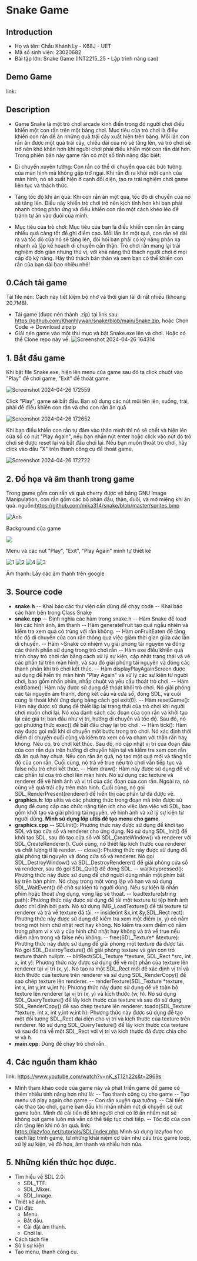 
# Snake Game

## Introduction
- Họ và tên: Chẩu Khánh Ly - K68J - UET
- Mã số sinh viên: 23020682
- Bài tập lớn: Snake Game (INT2215_25 - Lập trình nâng cao)

## Demo Game
link:

## Description 
- Game Snake là một trò chơi arcade kinh điển trong đó người chơi điều khiển một con rắn trên một bảng chơi. Mục tiêu của trò chơi là điều khiển con rắn để ăn những quả trái cây xuất hiện trên bảng. Mỗi lần con rắn ăn được một quả trái cây, chiều dài của nó sẽ tăng lên, và trò chơi sẽ trở nên khó khăn hơn khi người chơi phải điều khiển một con rắn dài hơn.
Trong phiên bản này game rắn có một số tính năng đặc biệt:

- Di chuyển xuyên tường: Con rắn có thể di chuyển qua các bức tường của màn hình mà không gặp trở ngại. Khi rắn đi ra khỏi một cạnh của màn hình, nó sẽ xuất hiện ở cạnh đối diện, tạo ra trải nghiệm chơi game liên tục và thách thức.
- Tăng tốc độ khi ăn quả: Khi con rắn ăn một quả, tốc độ di chuyển của nó sẽ tăng lên. Điều này khiến trò chơi trở nên kịch tính hơn khi bạn phải nhanh chóng phản ứng và điều khiển con rắn một cách khéo léo để tránh tự ăn vào đuôi của mình.
- Mục tiêu của trò chơi: Mục tiêu của bạn là điều khiển con rắn ăn càng nhiều quả càng tốt để ghi điểm cao. Mỗi lần ăn một quả, con rắn sẽ dài ra và tốc độ của nó sẽ tăng lên, đòi hỏi bạn phải có kỹ năng phản xạ nhanh và lập kế hoạch di chuyển cẩn thận.
Trò chơi rắn mang lại trải nghiệm đơn giản nhưng thú vị, với khả năng thử thách người chơi ở mọi cấp độ kỹ năng. Hãy thử thách bản thân và xem bạn có thể khiến con rắn của bạn dài bao nhiêu nhé!

  
## 0.Cách tải game 
Tải file nén: Cách này tiết kiệm bộ nhớ và thời gian tải đi rất nhiều (khoảng 20.7MB).
+ Tải game (được nén thành .zip) tại link sau: https://github.com/Khanhlywan/snake/blob/main/Snake.zip, hoặc Chọn Code -> Download zipzip
+ Giải nén game vào một thư mục và bật Snake.exe lên và chơi.
Hoặc có thể Clone repo này về.
![Screenshot 2024-04-26 164314](https://github.com/Khanhlywan/snake/assets/162596400/36da2a16-935d-43ec-b8ca-9f74b2ec06fe)
## 1. Bắt đầu game
Khi bật file Snake.exe, hiện lên menu của game sau đó ta click chuột vào "Play" để chơi game, "Exit" để thoát game.

![Screenshot 2024-04-26 172559](https://github.com/Khanhlywan/snake/assets/162596400/a2c50272-0842-447f-8b92-e94cb7f77079)

Click "Play", game sẽ bắt đầu. Bạn sử dụng các nút mũi tên lên, xuống, trái, phải để điều khiển con rắn và cho con rắn ăn quả

![Screenshot 2024-04-26 172652](https://github.com/Khanhlywan/snake/assets/162596400/59376107-6c05-4725-a273-bb1281133b25)

Khi bạn điều khiển con rắn tự đâm vào thân mình thì nó sẽ chết và hiện lên cửa sổ có nút "Play Again", nếu bạn nhấn nút enter hoặc  click vào nút đó trò chơi sẽ được reset lại và bắt đầu chơi lại. Nếu bạn muốn thoát trò chơi, hãy click vào dấu "X" trên thanh công cụ để thoát game.

![Screenshot 2024-04-26 172722](https://github.com/Khanhlywan/snake/assets/162596400/bf217705-643d-4736-bdea-d83bb334072b)

## 2. Đồ họa và âm thanh trong game
Trong game gồm con rắn và quả cherry được vẽ bằng GNU Image Manipulation, con rắn gồm các bộ phận đầu, thân, đuôi, và mở miệng khi ăn quả.
nguồn:https://github.com/mika314/snake/blob/master/sprites.bmp

![Ảnh](Snake/sprites.bmp)

Background của game

![](Snake/background.png)

Menu và các nút "Play", "Exit", "Play Again" mình tự thiết kế

![1](Snake/menu.png)
![2](Snake/play.png)           ![4](Snake/exit.png)          ![3](Snake/PlayAgain.png)

Âm thanh: Lấy các âm thanh trên google
## 3. Source code
- **snake.h**
  -- Khai báo các thư viện cần dùng để chạy code
  -- Khai báo các hàm bên trong Class Snake
- **snake.cpp**
   -- Định nghĩa các hàm trong snake.h
   -- Hàm Snake để load lên các hình ảnh, âm thanh
   -- Hàm generateFruit tạo quả ngẫu nhiên và kiểm tra xem quả có trùng với rắn không.
   -- Hàm onFruitEaten để tăng tốc độ di chuyển của con rắn thông qua việc giảm thời gian giữa các lần di chuyển.
   -- Hàm ~Snake có nhiệm vụ giải phóng tài nguyên và đóng các thành phần sử dụng trong trò chơi rắn
   -- Hàm exe điều khiển quá trình chạy trò chơi rắn bằng cách xử lý sự kiện, cập nhật trạng thái và vẽ các phần tử trên màn hình, và sau đó giải phóng tài nguyên và đóng các thành phần khi trò chơi kết thúc.
   -- Hàm displayPlayAgainScreen được sử dụng để hiển thị màn hình "Play Again" và xử lý các sự kiện từ người chơi, bao gồm nhấn phím, nhấp chuột và yêu cầu thoát trò chơi.
   -- Hàm exitGame(): Hàm này được sử dụng để thoát khỏi trò chơi. Nó giải phóng các tài nguyên âm thanh, đóng kết cấu và cửa sổ, đóng SDL, và cuối cùng là thoát khỏi ứng dụng bằng cách gọi exit(0).
   -- Hàm resetGame(): Hàm này được sử dụng để thiết lập lại trạng thái của trò chơi khi người chơi muốn chơi lại. Nó xóa danh sách các đoạn của con rắn và khởi tạo lại các giá trị ban đầu như vị trí, hướng di chuyển và tốc độ. Sau đó, nó gọi phương thức exec() để bắt đầu chạy lại trò chơi.
   -- Hàm tick(): Hàm này được gọi mỗi khi di chuyển một bước trong trò chơi. Nó xác định thời điểm di chuyển cuối cùng và kiểm tra xem có va chạm với thân rắn hay không. Nếu có, trò chơi kết thúc. Sau đó, nó cập nhật vị trí của đoạn đầu của con rắn dựa trên hướng di chuyển hiện tại và kiểm tra xem con rắn đã ăn quả hay chưa. Nếu con rắn ăn quả, nó tạo một quả mới và tăng tốc độ của con rắn. Cuối cùng, nó trả về true nếu trò chơi vẫn tiếp tục và false nếu trò chơi kết thúc.
   -- Hàm draw(): Hàm này được sử dụng để vẽ các phần tử của trò chơi lên màn hình. Nó sử dụng các texture và renderer để vẽ hình ảnh và vị trí của các đoạn của con rắn. Ngoài ra, nó cũng vẽ quả trái cây trên màn hình. Cuối cùng, nó gọi SDL_RenderPresent(renderer) để hiển thị các phần tử đã được vẽ.
- **graphics.h**: lớp ultis và các phương thức trong đoạn mã trên được sử dụng để cung cấp các chức năng tiện ích cho việc làm việc với SDL, bao gồm khởi tạo và giải phóng tài nguyên, vẽ hình ảnh và xử lý sự kiện từ người dùng. **Mình sử dụng lớp ultis để tạo menu cho game**.
- **graphics.cpp**
   -- SDLInit(): Phương thức này được sử dụng để khởi tạo SDL và tạo cửa sổ và renderer cho ứng dụng. Nó sử dụng SDL_Init() để khởi tạo SDL, sau đó tạo cửa sổ với SDL_CreateWindow() và renderer với SDL_CreateRenderer(). Cuối cùng, nó thiết lập kích thước của renderer và chất lượng tỉ lệ render.
   -- close(): Phương thức này được sử dụng để giải phóng tài nguyên và đóng cửa sổ và renderer. Nó gọi SDL_DestroyWindow() và SDL_DestroyRenderer() để giải phóng cửa sổ và renderer, sau đó gọi SDL_Quit() để đóng SDL.
   -- waitkeypressed(): Phương thức này được sử dụng để chờ người dùng nhấn một phím bất kỳ trên bàn phím. Nó chạy trong một vòng lặp vô hạn và sử dụng SDL_WaitEvent() để chờ sự kiện từ người dùng. Nếu sự kiện là nhấn phím hoặc thoát ứng dụng, vòng lặp sẽ thoát.
   -- loadtexture(string path): Phương thức này được sử dụng để tải một texture từ tệp hình ảnh được chỉ định bởi path. Nó sử dụng IMG_LoadTexture() để tải texture từ renderer và trả về texture đã tải.
   -- inside(int &x,int &y,SDL_Rect rect): Phương thức này được sử dụng để kiểm tra xem một điểm (x, y) có nằm trong một hình chữ nhật rect hay không. Nó kiểm tra xem điểm có nằm trong phạm vi x và y của hình chữ nhật hay không và trả về true nếu điểm nằm trong và false nếu không.
   -- free(SDL_Texture* &texture): Phương thức này được sử dụng để giải phóng một texture đã được tải. Nó gọi SDL_DestroyTexture() để giải phóng texture và gán con trỏ texture thành nullptr.
   -- blitRect(SDL_Texture *texture, SDL_Rect *src, int x, int y): Phương thức này được sử dụng để vẽ một phần của texture lên renderer tại vị trí (x, y). Nó tạo ra một SDL_Rect mới để xác định vị trí và kích thước của texture trên renderer và sử dụng SDL_RenderCopy() để sao chép texture lên renderer.
   -- renderTexture(SDL_Texture *texture, int x, int y,int w,int h): Phương thức này được sử dụng để vẽ toàn bộ texture lên renderer tại vị trí (x, y) và kích thước (w, h). Nó sử dụng SDL_QueryTexture() để lấy kích thước của texture và sau đó sử dụng SDL_RenderCopy() để sao chép texture lên renderer.
toado(SDL_Texture *texture, int x, int y,int w,int h): Phương thức này được sử dụng để tạo một đối tượng SDL_Rect đại diện cho vị trí và kích thước của texture trên renderer. Nó sử dụng SDL_QueryTexture() để lấy kích thước của texture và sau đó trả về một SDL_Rect với vị trí và kích thước đã được chia cho w và h.
- **main.cpp**: Dùng để chạy trò chơi rắn.
## 4. Các nguồn tham khảo
link: https://www.youtube.com/watch?v=nK_sT12h22s&t=2969s
- Mình tham khảo code của game này và phát triển game để game có thêm nhiều tính năng hơn như là:
   -- Tạo thanh công cụ cho game
   -- Tạo menu và play again cho game
   -- Con rắn xuyên qua tường.
   -- Cải tiến các thao tác chơi, game ban đầu khi nhấn nhầm nút di chuyển sẽ out game luôn. Mình đã cải tiến để khi người chơi có lỡ ấn nhầm nút sẽ không out game luôn mà vẫn có thể tiếp tục chơi tiếp.
   -- Tốc độ của con rắn tăng lên khi nó ăn quả.
link: https://lazyfoo.net/tutorials/SDL/index.php
Mình sử dụng lazyfoo học cách lập trình game, từ những khái niệm cơ bản như cấu trúc game loop, xử lý sự kiện, vẽ đồ họa, âm thanh và nhiều hơn nữa.
## 5. Những kiến thức học được.
- Tìm hiểu về SDL 2.0:
  - SDL_TTF.
  - SDL_Mixer.
  - SDL_Image.
- Thiết kế ảnh.
- Cài đặt:
  - Menu.
  - Bắt đầu.
  - Cài đặt âm thanh.
  - Chơi lại.
- Cách tách file
- Sử lí sự kiện
- Tạo menu, thanh công cụ.
